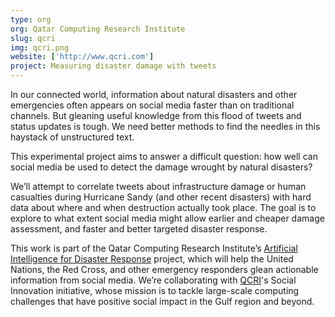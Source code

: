 ```yaml
---
type: org
org: Qatar Computing Research Institute
slug: qcri
img: qcri.png
website: ['http://www.qcri.com']
project: Measuring disaster damage with tweets
---
```

In our connected world, information about natural disasters and other emergencies often appears on social media faster than on traditional channels. But gleaning useful knowledge from this flood of tweets and status updates is tough. We need better methods to find the needles in this haystack of unstructured text.

This experimental project aims to answer a difficult question: how well can social media be used to detect the damage wrought by natural disasters?

We’ll attempt to correlate tweets about infrastructure damage or human casualties during Hurricane Sandy (and other recent disasters) with hard data about where and when destruction actually took place. The goal is to explore to what extent social media might allow earlier and cheaper damage assessment, and faster and better targeted disaster response.
 
This work is part of the Qatar Computing Research Institute’s [Artificial Intelligence for Disaster Response](http://irevolution.net/2013/02/11/update-twitter-dashboard/) project, which will help the United Nations, the Red Cross, and other emergency responders glean actionable information from social media. We’re collaborating with [QCRI](http://www.qcri.com)'s Social Innovation initiative, whose mission is to tackle large-scale computing challenges that have positive social impact in the Gulf region and beyond.
